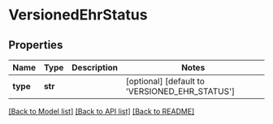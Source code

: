 # VersionedEhrStatus

## Properties
Name | Type | Description | Notes
------------ | ------------- | ------------- | -------------
**type** | **str** |  | [optional] [default to 'VERSIONED_EHR_STATUS']

[[Back to Model list]](../README.md#documentation-for-models) [[Back to API list]](../README.md#documentation-for-api-endpoints) [[Back to README]](../README.md)

